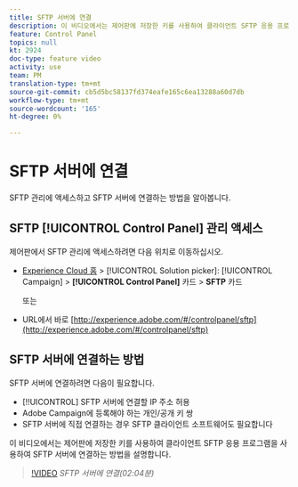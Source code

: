 ```yaml
---
title: SFTP 서버에 연결
description: 이 비디오에서는 제어판에 저장한 키를 사용하여 클라이언트 SFTP 응용 프로그램을 사용하여 SFTP 서버에 연결하는 방법을 설명합니다.
feature: Control Panel
topics: null
kt: 2924
doc-type: feature video
activity: use
team: PM
translation-type: tm+mt
source-git-commit: cb5d5bc58137fd374eafe165c6ea13288a60d7db
workflow-type: tm+mt
source-wordcount: '165'
ht-degree: 0%

---
```



# SFTP 서버에 연결

SFTP 관리에 액세스하고 SFTP 서버에 연결하는 방법을 알아봅니다.

## SFTP [!UICONTROL Control Panel] 관리 액세스

제어판에서 SFTP 관리에 액세스하려면 다음 위치로 이동하십시오.

* [Experience Cloud 홈](https://experience.adobe.com/#/home) > [!UICONTROL Solution picker]: [!UICONTROL Campaign] > **[!UICONTROL Control Panel]** 카드 > **SFTP** 카드

   또는
* URL에서 바로 [http://experience.adobe.com/#/controlpanel/sftp](http://experience.adobe.com/#/controlpanel/sftp)

## SFTP 서버에 연결하는 방법

SFTP 서버에 연결하려면 다음이 필요합니다.

* [!!UICONTROL] SFTP 서버에 연결할 IP 주소 허용
* Adobe Campaign에 등록해야 하는 개인/공개 키 쌍
* SFTP 서버에 직접 연결하는 경우 SFTP 클라이언트 소프트웨어도 필요합니다

이 비디오에서는 제어판에 저장한 키를 사용하여 클라이언트 SFTP 응용 프로그램을 사용하여 SFTP 서버에 연결하는 방법을 설명합니다.

>[!VIDEO](https://video.tv.adobe.com/v/27263?quality=12)
*SFTP 서버에 연결(02:04분)*
